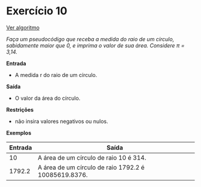 # Exercício 10
[Ver algoritmo](Algoritmo11.md)

*Faça um pseudocódigo que receba a medida do raio de um círculo, sabidamente maior que 0, e imprima o valor de sua área.
Considere π = 3,14.*

**Entrada**

- A medida r do raio de um círculo.

**Saída**

- O valor da área do círculo.

**Restrições**

- não insira valores negativos ou nulos.

**Exemplos**

|Entrada| Saída|
|-|-|
|10| A área de um círculo de raio 10 é 314.|
|1792.2| A área de um círculo de raio 1792.2 é 10085619.8376.|
